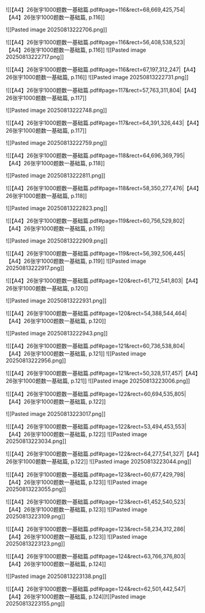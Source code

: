 ![[【A4】26张宇1000题数一基础篇.pdf#page=116&rect=68,669,425,754|【A4】26张宇1000题数一基础篇, p.116]]

![[Pasted image 20250813222706.png]]

![[【A4】26张宇1000题数一基础篇.pdf#page=116&rect=56,408,538,523|【A4】26张宇1000题数一基础篇, p.116]]
![[Pasted image 20250813222717.png]]


![[【A4】26张宇1000题数一基础篇.pdf#page=116&rect=67,197,312,247|【A4】26张宇1000题数一基础篇, p.116]]
![[Pasted image 20250813222731.png]]


![[【A4】26张宇1000题数一基础篇.pdf#page=117&rect=57,763,311,804|【A4】26张宇1000题数一基础篇, p.117]]

![[Pasted image 20250813222748.png]]

![[【A4】26张宇1000题数一基础篇.pdf#page=117&rect=64,391,326,443|【A4】26张宇1000题数一基础篇, p.117]]

![[Pasted image 20250813222759.png]]

![[【A4】26张宇1000题数一基础篇.pdf#page=118&rect=64,696,369,795|【A4】26张宇1000题数一基础篇, p.118]]

![[Pasted image 20250813222811.png]]

![[【A4】26张宇1000题数一基础篇.pdf#page=118&rect=58,350,277,476|【A4】26张宇1000题数一基础篇, p.118]]

![[Pasted image 20250813222823.png]]

![[【A4】26张宇1000题数一基础篇.pdf#page=119&rect=60,756,529,802|【A4】26张宇1000题数一基础篇, p.119]]

![[Pasted image 20250813222909.png]]

![[【A4】26张宇1000题数一基础篇.pdf#page=119&rect=56,392,506,445|【A4】26张宇1000题数一基础篇, p.119]]
![[Pasted image 20250813222917.png]]


![[【A4】26张宇1000题数一基础篇.pdf#page=120&rect=61,712,541,803|【A4】26张宇1000题数一基础篇, p.120]]

![[Pasted image 20250813222931.png]]

![[【A4】26张宇1000题数一基础篇.pdf#page=120&rect=54,388,544,464|【A4】26张宇1000题数一基础篇, p.120]]

![[Pasted image 20250813222943.png]]

![[【A4】26张宇1000题数一基础篇.pdf#page=121&rect=60,736,538,804|【A4】26张宇1000题数一基础篇, p.121]]
![[Pasted image 20250813222956.png]]


![[【A4】26张宇1000题数一基础篇.pdf#page=121&rect=50,328,517,457|【A4】26张宇1000题数一基础篇, p.121]]
![[Pasted image 20250813223006.png]]


![[【A4】26张宇1000题数一基础篇.pdf#page=122&rect=60,694,535,805|【A4】26张宇1000题数一基础篇, p.122]]

![[Pasted image 20250813223017.png]]

![[【A4】26张宇1000题数一基础篇.pdf#page=122&rect=53,494,453,553|【A4】26张宇1000题数一基础篇, p.122]]
![[Pasted image 20250813223034.png]]


![[【A4】26张宇1000题数一基础篇.pdf#page=122&rect=64,277,541,327|【A4】26张宇1000题数一基础篇, p.122]]
![[Pasted image 20250813223044.png]]


![[【A4】26张宇1000题数一基础篇.pdf#page=123&rect=60,677,429,798|【A4】26张宇1000题数一基础篇, p.123]]
![[Pasted image 20250813223055.png]]


![[【A4】26张宇1000题数一基础篇.pdf#page=123&rect=61,452,540,523|【A4】26张宇1000题数一基础篇, p.123]]
![[Pasted image 20250813223109.png]]


![[【A4】26张宇1000题数一基础篇.pdf#page=123&rect=58,234,312,286|【A4】26张宇1000题数一基础篇, p.123]]
![[Pasted image 20250813223123.png]]


![[【A4】26张宇1000题数一基础篇.pdf#page=124&rect=63,766,376,803|【A4】26张宇1000题数一基础篇, p.124]]

![[Pasted image 20250813223138.png]]

![[【A4】26张宇1000题数一基础篇.pdf#page=124&rect=62,501,442,547|【A4】26张宇1000题数一基础篇, p.124]]![[Pasted image 20250813223155.png]]